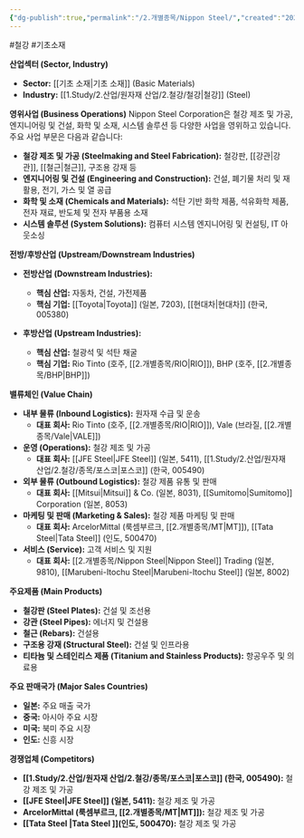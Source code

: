 ```yaml
---
{"dg-publish":true,"permalink":"/2.개별종목/Nippon Steel/","created":"2024-09-23T13:49:43.995+09:00","updated":"2025-07-29T21:37:04.972+09:00"}
---
```


#철강 #기초소재 


**산업섹터 (Sector, Industry)**

- **Sector:** [[기초 소재\|기초 소재]] (Basic Materials)
- **Industry:** [[1.Study/2.산업/원자재 산업/2.철강/철강\|철강]] (Steel)

**영위사업 (Business Operations)** Nippon Steel Corporation은 철강 제조 및 가공, 엔지니어링 및 건설, 화학 및 소재, 시스템 솔루션 등 다양한 사업을 영위하고 있습니다. 주요 사업 부문은 다음과 같습니다:

- **철강 제조 및 가공 (Steelmaking and Steel Fabrication):** 철강판, [[강관\|강관]], [[철근\|철근]], 구조용 강재 등
- **엔지니어링 및 건설 (Engineering and Construction):** 건설, 폐기물 처리 및 재활용, 전기, 가스 및 열 공급
- **화학 및 소재 (Chemicals and Materials):** 석탄 기반 화학 제품, 석유화학 제품, 전자 재료, 반도체 및 전자 부품용 소재
- **시스템 솔루션 (System Solutions):** 컴퓨터 시스템 엔지니어링 및 컨설팅, IT 아웃소싱

**전방/후방산업 (Upstream/Downstream Industries)**

- **전방산업 (Downstream Industries):**
    - **핵심 산업:** 자동차, 건설, 가전제품
    - **핵심 기업:** [[Toyota\|Toyota]] (일본, 7203), [[현대차\|현대차]] (한국, 005380)
      
-  **후방산업 (Upstream Industries):**
    - **핵심 산업:** 철광석 및 석탄 채굴
    - **핵심 기업:** Rio Tinto (호주, [[2.개별종목/RIO\|RIO]]), BHP (호주, [[2.개별종목/BHP\|BHP]])

**밸류체인 (Value Chain)**

- **내부 물류 (Inbound Logistics):** 원자재 수급 및 운송
    - **대표 회사:** Rio Tinto (호주, [[2.개별종목/RIO\|RIO]]), Vale (브라질, [[2.개별종목/Vale\|VALE]])
- **운영 (Operations):** 철강 제조 및 가공
    - **대표 회사:** [[JFE Steel\|JFE Steel]] (일본, 5411), [[1.Study/2.산업/원자재 산업/2.철강/종목/포스코\|포스코]] (한국, 005490)
- **외부 물류 (Outbound Logistics):** 철강 제품 유통 및 판매
    - **대표 회사:** [[Mitsui\|Mitsui]] & Co. (일본, 8031), [[Sumitomo\|Sumitomo]] Corporation (일본, 8053)
- **마케팅 및 판매 (Marketing & Sales):** 철강 제품 마케팅 및 판매
    - **대표 회사:** ArcelorMittal (룩셈부르크, [[2.개별종목/MT\|MT]]), [[Tata Steel\|Tata Steel]] (인도, 500470)
- **서비스 (Service):** 고객 서비스 및 지원
    - **대표 회사:** [[2.개별종목/Nippon Steel\|Nippon Steel]] Trading (일본, 9810), [[Marubeni-Itochu Steel\|Marubeni-Itochu Steel]] (일본, 8002)

**주요제품 (Main Products)**

- **철강판 (Steel Plates):** 건설 및 조선용
- **강관 (Steel Pipes):** 에너지 및 건설용
- **철근 (Rebars):** 건설용
- **구조용 강재 (Structural Steel):** 건설 및 인프라용
- **티타늄 및 스테인리스 제품 (Titanium and Stainless Products):** 항공우주 및 의료용

**주요 판매국가 (Major Sales Countries)**

- **일본:** 주요 매출 국가
- **중국:** 아시아 주요 시장
- **미국:** 북미 주요 시장
- **인도:** 신흥 시장

**경쟁업체 (Competitors)**

- **[[1.Study/2.산업/원자재 산업/2.철강/종목/포스코\|포스코]] (한국, 005490):** 철강 제조 및 가공
- **[[JFE Steel\|JFE Steel]] (일본, 5411):** 철강 제조 및 가공
- **ArcelorMittal (룩셈부르크, [[2.개별종목/MT\|MT]]):** 철강 제조 및 가공
- **[[Tata Steel \|Tata Steel ]](인도, 500470):** 철강 제조 및 가공